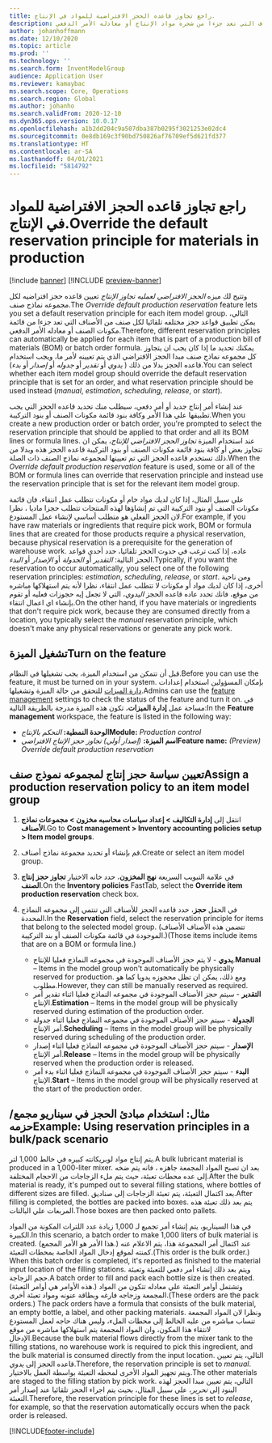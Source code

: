 ```yaml
---
title: راجع تجاوز قاعده الحجز الافتراضية للمواد في الإنتاج.
description: يصف هذا الموضوع كيفيه تعيين قاعده حجز افتراضيه لكل مجموعه نماذج صنف ، بحيث يمكن تطبيق قواعد الحجز المختلفة تلقائيا لكل صنف من الأصناف التي تعد جزءا من شجره مواد الإنتاج أو معادله الأمر الدفعي.
author: johanhoffmann
ms.date: 12/10/2020
ms.topic: article
ms.prod: ''
ms.technology: ''
ms.search.form: InventModelGroup
audience: Application User
ms.reviewer: kamaybac
ms.search.scope: Core, Operations
ms.search.region: Global
ms.author: johanho
ms.search.validFrom: 2020-12-10
ms.dyn365.ops.version: 10.0.17
ms.openlocfilehash: a1b2dd204c9a507dba387b0295f3021253e02dc4
ms.sourcegitcommit: 0e8db169c3f90bd750826af76709ef5d621fd377
ms.translationtype: HT
ms.contentlocale: ar-SA
ms.lasthandoff: 04/01/2021
ms.locfileid: "5814792"
---
```

# <a name="override-the-default-reservation-principle-for-materials-in-production"></a><span data-ttu-id="675aa-103">راجع تجاوز قاعده الحجز الافتراضية للمواد في الإنتاج.</span><span class="sxs-lookup"><span data-stu-id="675aa-103">Override the default reservation principle for materials in production</span></span>

[!include [banner](../includes/banner.md)]
[!INCLUDE [preview-banner](../includes/preview-banner.md)]

<span data-ttu-id="675aa-104">وتتيح لك ميزه *الحجز الافتراضي لعمليه تجاوز الإنتاج* تعيين قاعده حجز افتراضيه لكل مجموعه نماذج صنف.</span><span class="sxs-lookup"><span data-stu-id="675aa-104">The *Override default production reservation* feature lets you set a default reservation principle for each item model group.</span></span> <span data-ttu-id="675aa-105">التالي، يمكن تطبيق قواعد حجز مختلفه تلقائيا لكل صنف من الأصناف التي تعد جزءا من قائمة مكونات الصنف أو معادله الأمر الدفعي.</span><span class="sxs-lookup"><span data-stu-id="675aa-105">Therefore, different reservation principles can automatically be applied for each item that is part of a production bill of materials (BOM) or batch order formula.</span></span> <span data-ttu-id="675aa-106">يمكنك تحديد ما إذا كان يجب ان يتجاوز كل مجموعه نماذج صنف مبدا الحجز الافتراضي الذي يتم تعيينه لأمر ما، ويجب استخدام قاعده الحجز بدلا من ذلك ( *يدوي* أو *تقدير* أو *جدوله* أو *إصدار* أو *بدء*).</span><span class="sxs-lookup"><span data-stu-id="675aa-106">You can select whether each item model group should override the default reservation principle that is set for an order, and what reservation principle should be used instead (*manual*, *estimation*, *scheduling*, *release*, or *start*).</span></span>

<span data-ttu-id="675aa-107">عند إنشاء أمر إنتاج جديد أو أمر دفعي، سيطلب منك تحديد قاعده الحجز التي يجب تطبيقها علي هذا الأمر وكافة بنود قائمة مكونات الصنف أو بنود التركيبة.</span><span class="sxs-lookup"><span data-stu-id="675aa-107">When you create a new production order or batch order, you're prompted to select the reservation principle that should be applied to that order and all its BOM lines or formula lines.</span></span> <span data-ttu-id="675aa-108">عند استخدام الميزة *تجاوز الحجز الافتراضي للإنتاج*، يمكن ان تتجاوز بعض أو كافة بنود قائمة مكونات الصنف أو بنود التركيبة قاعده الحجز هذه وبدلا من ذلك تستخدم قاعده الحجز التي تم تعيينها لمجموعه نماذج الصنف ذات الصلة.</span><span class="sxs-lookup"><span data-stu-id="675aa-108">When the *Override default production reservation* feature is used, some or all of the BOM or formula lines can override that reservation principle and instead use the reservation principle that is set for the relevant item model group.</span></span>

<span data-ttu-id="675aa-109">علي سبيل المثال، إذا كان لديك مواد خام أو مكونات تتطلب عمل انتقاء، فان قائمة مكونات الصنف أو بنود التركيبة التي تم إنشاؤها لهذه المنتجات تتطلب حجزا ماديا ، نظرا لان الحجز الفعلي هو متطلب أساسي لإنشاء عمل المستودع.</span><span class="sxs-lookup"><span data-stu-id="675aa-109">For example, if you have raw materials or ingredients that require pick work, BOM or formula lines that are created for those products require a physical reservation, because physical reservation is a prerequisite for the generation of warehouse work.</span></span> <span data-ttu-id="675aa-110">عاده، إذا كنت ترغب في حدوث الحجز تلقائيا، حدد أحدي قواعد الحجز التالية: *التقدير* أو *الجدولة* أو *الإصدار* أو *البدء*.</span><span class="sxs-lookup"><span data-stu-id="675aa-110">Typically, if you want the reservation to occur automatically, you select one of the following reservation principles: *estimation*, *scheduling*, *release*, or *start*.</span></span> <span data-ttu-id="675aa-111">ومن ناحية أخرى، إذا كان لديك مواد أو مكونات لا تتطلب عمل انتقاء، نظرا لأنه يتم استهلاكها مباشره من موقع، فانك تحدد عاده قاعده الحجز *اليدوي*، التي لا تجعل إيه حجوزات فعليه أو تقوم بإنشاء اي اعمال انتقاء.</span><span class="sxs-lookup"><span data-stu-id="675aa-111">On the other hand, if you have materials or ingredients that don't require pick work, because they are consumed directly from a location, you typically select the *manual* reservation principle, which doesn't make any physical reservations or generate any pick work.</span></span>

## <a name="turn-on-the-feature"></a><span data-ttu-id="675aa-112">تشغيل الميزة</span><span class="sxs-lookup"><span data-stu-id="675aa-112">Turn on the feature</span></span>

<span data-ttu-id="675aa-113">قبل أن تتمكن من استخدام الميزة، يجب تشغيلها في النظام.</span><span class="sxs-lookup"><span data-stu-id="675aa-113">Before you can use the feature, it must be turned on in your system.</span></span> <span data-ttu-id="675aa-114">بإمكان المسؤولين استخدام إعدادات [دارة الميزات](../../fin-ops-core/fin-ops/get-started/feature-management/feature-management-overview.md) للتحقق من حالة الميزة وتشغيلها.</span><span class="sxs-lookup"><span data-stu-id="675aa-114">Admins can use the [feature management](../../fin-ops-core/fin-ops/get-started/feature-management/feature-management-overview.md) settings to check the status of the feature and turn it on.</span></span> <span data-ttu-id="675aa-115">في مساحة عمل **إدارة الميزات**، تكون هذه الميزة مدرجة بالطريقة التالية:</span><span class="sxs-lookup"><span data-stu-id="675aa-115">In the **Feature management** workspace, the feature is listed in the following way:</span></span>

- <span data-ttu-id="675aa-116">**الوحدة النمطية:** *التحكم بالإنتاج*</span><span class="sxs-lookup"><span data-stu-id="675aa-116">**Module:** *Production control*</span></span>
- <span data-ttu-id="675aa-117">**اسم الميزة:** *(إصدار أولي) تجاوز حجز الإنتاج الافتراضي*</span><span class="sxs-lookup"><span data-stu-id="675aa-117">**Feature name:** *(Preview) Override default production reservation*</span></span>

## <a name="assign-a-production-reservation-policy-to-an-item-model-group"></a><span data-ttu-id="675aa-118">تعيين سياسة حجز إنتاج لمجموعه نموذج صنف</span><span class="sxs-lookup"><span data-stu-id="675aa-118">Assign a production reservation policy to an item model group</span></span>

1. <span data-ttu-id="675aa-119">انتقل إلى **إدارة التكاليف \> إعداد سياسات محاسبه مخزون \> مجموعات نماذج الأصناف**.</span><span class="sxs-lookup"><span data-stu-id="675aa-119">Go to **Cost management \> Inventory accounting policies setup \> Item model groups**.</span></span>
1. <span data-ttu-id="675aa-120">قم بإنشاء أو تحديد مجموعة نماذج أصناف.</span><span class="sxs-lookup"><span data-stu-id="675aa-120">Create or select an item model group.</span></span>
1. <span data-ttu-id="675aa-121">في علامة التبويب السريعة **نهج المخزون**، حدد خانه الاختيار **تجاوز حجز إنتاج الصنف**.</span><span class="sxs-lookup"><span data-stu-id="675aa-121">On the **Inventory policies** FastTab, select the **Override item production reservation** check box.</span></span>
1. <span data-ttu-id="675aa-122">في الحقل **حجز**، حدد قاعده الحجز للأصناف التي تنتمي إلى مجموعه النماذج المحددة.</span><span class="sxs-lookup"><span data-stu-id="675aa-122">In the **Reservation** field, select the reservation principle for items that belong to the selected model group.</span></span> <span data-ttu-id="675aa-123">(تتضمن هذه الأصناف الأصناف الموجودة في قائمة مكونات الصنف أو بند التركيبة.)</span><span class="sxs-lookup"><span data-stu-id="675aa-123">(Those items include items that are on a BOM or formula line.)</span></span>

    - <span data-ttu-id="675aa-124">**يدوي** - لا يتم حجز الأصناف الموجودة في مجموعه النماذج فعليا للإنتاج.</span><span class="sxs-lookup"><span data-stu-id="675aa-124">**Manual** – Items in the model group won't automatically be physically reserved for production.</span></span> <span data-ttu-id="675aa-125">ومع ذلك، يمكن ان تظل محجوزه يدويا كما هو مطلوب.</span><span class="sxs-lookup"><span data-stu-id="675aa-125">However, they can still be manually reserved as required.</span></span>
    - <span data-ttu-id="675aa-126">**التقدير** - سيتم حجز الأصناف الموجودة في مجموعه النماذج فعليا اثناء تقدير أمر الإنتاج.</span><span class="sxs-lookup"><span data-stu-id="675aa-126">**Estimation** – Items in the model group will be physically reserved during estimation of the production order.</span></span>
    - <span data-ttu-id="675aa-127">**الجدولة** - سيتم حجز الأصناف الموجودة في مجموعه النماذج فعليا اثناء جدولة أمر الإنتاج.</span><span class="sxs-lookup"><span data-stu-id="675aa-127">**Scheduling** – Items in the model group will be physically reserved during scheduling of the production order.</span></span>
    - <span data-ttu-id="675aa-128">**الإصدار** - سيتم حجز الأصناف الموجودة في مجموعه النماذج فعليا اثناء إصدار أمر الإنتاج.</span><span class="sxs-lookup"><span data-stu-id="675aa-128">**Release** – Items in the model group will be physically reserved when the production order is released.</span></span>
    - <span data-ttu-id="675aa-129">**البدء** - سيتم حجز الأصناف الموجودة في مجموعه النماذج فعليا اثناء بدء أمر الإنتاج.</span><span class="sxs-lookup"><span data-stu-id="675aa-129">**Start** – Items in the model group will be physically reserved at the start of the production order.</span></span>

## <a name="example-using-reservation-principles-in-a-bulkpack-scenario"></a><span data-ttu-id="675aa-130">مثال: استخدام مبادئ الحجز في سيناريو مجمع/حزمه</span><span class="sxs-lookup"><span data-stu-id="675aa-130">Example: Using reservation principles in a bulk/pack scenario</span></span>

<span data-ttu-id="675aa-131">يتم إنتاج مواد لوبريكانته كبيره في خالط 1,000 لتر.</span><span class="sxs-lookup"><span data-stu-id="675aa-131">A bulk lubricant material is produced in a 1,000-liter mixer.</span></span> <span data-ttu-id="675aa-132">بعد ان تصبح المواد المجمعة جاهزه ، فانه يتم ضخه إلى عده محطات تعبئة، حيث يتم ملء الزجاجات من الاحجام المختلفة.</span><span class="sxs-lookup"><span data-stu-id="675aa-132">After the bulk material is ready, it's pumped out to several filling stations, where bottles of different sizes are filled.</span></span> <span data-ttu-id="675aa-133">بعد اكتمال التعبئة، يتم تعبئة الزجاجات إلى صناديق.</span><span class="sxs-lookup"><span data-stu-id="675aa-133">After filling is completed, the bottles are packed into boxes.</span></span> <span data-ttu-id="675aa-134">يتم بعد ذلك تعبئة هذه المربعات علي البالتات.</span><span class="sxs-lookup"><span data-stu-id="675aa-134">Those boxes are then packed onto pallets.</span></span>

<span data-ttu-id="675aa-135">في هذا السيناريو، يتم إنشاء أمر تجميع لـ 1,000 زيادة عدد اللترات المكونة من المواد الكبيرة.</span><span class="sxs-lookup"><span data-stu-id="675aa-135">In this scenario, a batch order to make 1,000 liters of bulk material is created.</span></span> <span data-ttu-id="675aa-136">(هذا الأمر هو الأمر المجمع.) عند اكتمال أمر المجموعة هذا، يتم الاعلام عنه كمنته لموقع إدخال المواد الخاصة بمحطات التعبئة.</span><span class="sxs-lookup"><span data-stu-id="675aa-136">(This order is the bulk order.) When this batch order is completed, it's reported as finished to the material input location of the filling stations.</span></span> <span data-ttu-id="675aa-137">ويتم بعد ذلك إنشاء أمر دفعي للتعبئة وتعبئة حجم الزجاجة.</span><span class="sxs-lookup"><span data-stu-id="675aa-137">A batch order to fill and pack each bottle size is then created.</span></span> <span data-ttu-id="675aa-138">(هذه الأوامر هي أوامر التعبئة.) وتشتمل أوامر التعبئة علي معادله تتكون من المواد المجمعة وزجاجه فارغه وبطاقة عنونه ومواد تعبئة أخرى.</span><span class="sxs-lookup"><span data-stu-id="675aa-138">(These orders are the pack orders.) The pack orders have a formula that consists of the bulk material, an empty bottle, a label, and other packing materials.</span></span> <span data-ttu-id="675aa-139">ونظرا لان المواد المجمعة تنساب مباشره من علبه الخالط إلى محطات الملء، وليس هناك حاجه لعمل المستودع لانتقاء هذا المكون، وان المواد المجمعة يتم استهلاكها مباشره من موقع الإدخال.</span><span class="sxs-lookup"><span data-stu-id="675aa-139">Because the bulk material flows directly from the mixer tank to the filling stations, no warehouse work is required to pick this ingredient, and the bulk material is consumed directly from the input location.</span></span> <span data-ttu-id="675aa-140">التالي، يتم تعيين قاعده الحجز إلى *يدوي*.</span><span class="sxs-lookup"><span data-stu-id="675aa-140">Therefore, the reservation principle is set to *manual*.</span></span> <span data-ttu-id="675aa-141">ويتم تجهيز المواد الأخرى لمحطه التعبئة بواسطة العمل بالاختيار.</span><span class="sxs-lookup"><span data-stu-id="675aa-141">The other materials are staged to the filling station by pick work.</span></span> <span data-ttu-id="675aa-142">التالي، يتم تعيين مبدا الحجز لهذه البنود إلى *تحرير*، علي سبيل المثال، بحيث يتم اجراء الحجز تلقائيا عند إصدار أمر التعبئة.</span><span class="sxs-lookup"><span data-stu-id="675aa-142">Therefore, the reservation principle for these lines is set to *release*, for example, so that the reservation automatically occurs when the pack order is released.</span></span>


[!INCLUDE[footer-include](../../includes/footer-banner.md)]